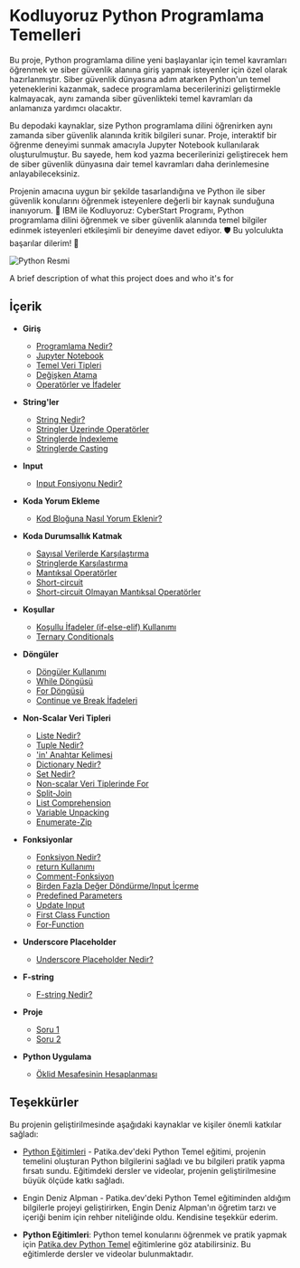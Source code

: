 #  **Kodluyoruz Python Programlama Temelleri**

Bu proje, Python programlama diline yeni başlayanlar için temel kavramları öğrenmek ve siber güvenlik alanına giriş yapmak isteyenler için özel olarak hazırlanmıştır. Siber güvenlik dünyasına adım atarken Python'un temel yeteneklerini kazanmak, sadece programlama becerilerinizi geliştirmekle kalmayacak, aynı zamanda siber güvenlikteki temel kavramları da anlamanıza yardımcı olacaktır.

Bu depodaki kaynaklar, size Python programlama dilini öğrenirken aynı zamanda siber güvenlik alanında kritik bilgileri sunar. Proje, interaktif bir öğrenme deneyimi sunmak amacıyla Jupyter Notebook kullanılarak oluşturulmuştur. Bu sayede, hem kod yazma becerilerinizi geliştirecek hem de siber güvenlik dünyasına dair temel kavramları daha derinlemesine anlayabileceksiniz.

Projenin amacına uygun bir şekilde tasarlandığına ve Python ile siber güvenlik konularını öğrenmek isteyenlere değerli bir kaynak sunduğuna inanıyorum. 🌟 IBM ile Kodluyoruz: CyberStart Programı, Python programlama dilini öğrenmek ve siber güvenlik alanında temel bilgiler edinmek isteyenleri etkileşimli bir deneyime davet ediyor. 🛡️ Bu yolculukta başarılar dilerim! 🚀


![Python Resmi](https://upload.wikimedia.org/wikipedia/commons/thumb/c/c3/Python-logo-notext.svg/240px-Python-logo-notext.svg.png)

A brief description of what this project does and who it's for

##  **İçerik**

- **Giriş**
  - [Programlama Nedir?](https://github.com/SumeyraBayrak/Kodluyoruz-Python-Programlama-Temelleri/blob/main/Kodluyoruz-Python-Programlama-Temelleri/Python-1/1-%20Giri%C5%9F/1-programlama-nedir.ipynb)
  - [Jupyter Notebook](#jupyter-notebook)
  - [Temel Veri Tipleri](#temel-veri-tipleri)
  - [Değişken Atama](#değişken-atama)
  - [Operatörler ve İfadeler](#operatörler-ve-İfadeler)

- **String'ler**
  - [String Nedir?](#string-nedir)
  - [Stringler Üzerinde Operatörler](#stringler-üzerinde-operatörler)
  - [Stringlerde İndexleme](#stringlerde-İndexleme)
  - [Stringlerde Casting](#stringlerde-casting)

- **Input**
  - [Input Fonsiyonu Nedir?](#input-fonsiyonu-nedir)

- **Koda Yorum Ekleme**
  - [Kod Bloğuna Nasıl Yorum Eklenir?](#kod-bloğuna-nasıl-yorum-eklenir)

- **Koda Durumsallık Katmak**
  - [Sayısal Verilerde Karşılaştırma](#sayısal-verilerde-karşılaştırma)
  - [Stringlerde Karşılaştırma](#stringlerde-karşılaştırma)
  - [Mantıksal Operatörler](#mantıksal-operatörler)
  - [Short-circuit](#short-circuit)
  - [Short-circuit Olmayan Mantıksal Operatörler](#short-circuit-olmayan-mantıksal-operatörler)

- **Koşullar**
  - [Koşullu İfadeler (if-else-elif) Kullanımı](#koşullu-ifadeler-if-else-elif-kullanımı)
  - [Ternary Conditionals](#ternary-conditionals)

- **Döngüler**
  - [Döngüler Kullanımı](#döngüler-kullanımı)
  - [While Döngüsü](#while-döngüsü)
  - [For Döngüsü](#for-döngüsü)
  - [Continue ve Break İfadeleri](#continue-ve-break-ifadeleri)

- **Non-Scalar Veri Tipleri**
  - [Liste Nedir?](#liste-nedir)
  - [Tuple Nedir?](#tuple-nedir)
  - ['in' Anahtar Kelimesi](#in-anahtar-kelimesi)
  - [Dictionary Nedir?](#dictionary-nedir)
  - [Set Nedir?](#set-nedir)
  - [Non-scalar Veri Tiplerinde For](#non-scalar-veri-tiplerinde-for)
  - [Split-Join](#split-join)
  - [List Comprehension](#list-comprehension)
  - [Variable Unpacking](#variable-unpacking)
  - [Enumerate-Zip](#enumerate-zip)

- **Fonksiyonlar**
  - [Fonksiyon Nedir?](#fonksiyon-nedir)
  - [return Kullanımı](#return-kullanımı)
  - [Comment-Fonksiyon](#comment-fonksiyon)
  - [Birden Fazla Değer Döndürme/Input İçerme](#birden-fazla-değer-döndürmeinput-içerme)
  - [Predefined Parameters](#predefined-parameters)
  - [Update Input](#update-input)
  - [First Class Function](#first-class-function)
  - [For-Function](#for-function)

- **Underscore Placeholder**
  - [Underscore Placeholder Nedir?](#underscore-placeholder-nedir)

- **F-string**
  - [F-string Nedir?](#f-string-nedir)

- **Proje**
  - [Soru 1](#soru-1)
  - [Soru 2](#soru-2)

- **Python Uygulama**
  - [Öklid Mesafesinin Hesaplanması](#soru-1)

##   **Teşekkürler**

Bu projenin geliştirilmesinde aşağıdaki kaynaklar ve kişiler önemli katkılar sağladı:

- [Python Eğitimleri](https://academy.patika.dev/tr/courses/python-temel/coderbyte-challenge) - Patika.dev'deki Python Temel eğitimi, projenin temelini oluşturan Python bilgilerini sağladı ve bu bilgileri pratik yapma fırsatı sundu. Eğitimdeki dersler ve videolar, projenin geliştirilmesine büyük ölçüde katkı sağladı.
- Engin Deniz Alpman - Patika.dev'deki Python Temel eğitiminden aldığım bilgilerle projeyi geliştirirken, Engin Deniz Alpman'ın öğretim tarzı ve içeriği benim için rehber niteliğinde oldu. Kendisine teşekkür ederim.

- **Python Eğitimleri**: Python temel konularını öğrenmek ve pratik yapmak için [Patika.dev Python Temel](https://academy.patika.dev/tr/courses/python-temel/coderbyte-challenge) eğitimlerine göz atabilirsiniz. Bu eğitimlerde dersler ve videolar bulunmaktadır.
